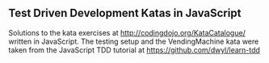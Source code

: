 ## Test Driven Development Katas in JavaScript
Solutions to the kata exercises at http://codingdojo.org/KataCatalogue/ written in JavaScript. 
The testing setup and the VendingMachine kata were taken from the JavaScript TDD tutorial at https://github.com/dwyl/learn-tdd 

